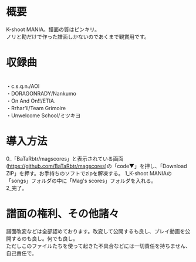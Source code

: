 # 概要
K-shoot MANIA。譜面の質はピンキリ。
<br>
ノリと勘だけで作った譜面しかないのであくまで観賞用です。

# 収録曲
<br>
・c.s.q.n./AOI
<br>
・DORAGONRADY/Nankumo
<br>
・On And On!!/ETIA.
<br>
・Rrhar’il/Team Grimoire
<br>
・Unwelcome School/ミツキヨ

# 導入方法
0_「BaTaRbtr/magscores」と表示されている画面(https://github.com/BaTaRbtr/magscores)の「code▼」を押し、「Download ZIP」を押す。お手持ちのソフトでzipを解凍する。
1_K-shoot MANIAの「songs」フォルダの中に「Mag's scores」フォルダを入れる。
<br>
2_完了。

# 譜面の権利、その他諸々
譜面改変などは全部認めております。改変して公開するも良し、プレイ動画を公開するのも良し。何でも良し。
<br>
ただしこのファイルたちを使って起きた不具合などには一切責任を持ちません、自己責任で。
